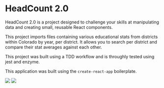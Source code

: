 # HeadCount 2.0

HeadCount 2.0 is a project designed to challenge your skills at manipulating data and creating small, reusable React components.  

This project imports files containing various educational stats from districts within Colorado by year, per district. It allows you to search per district and compare their stat averages against each other. 

This project was built using a TDD workflow and is throughly tested using jest and enzyme.

This application was built using the `create-react-app` boilerplate.  

<img src='https://github.com/airum82/headcount2.0/blob/master/Screen%20Shot%202018-07-02%20at%209.25.58%20AM.png' />
<img src='https://github.com/airum82/headcount2.0/blob/master/Screen%20Shot%202018-07-02%20at%209.32.53%20AM.png' />
